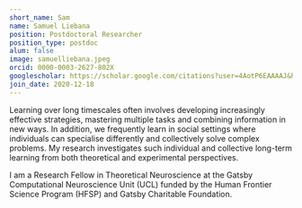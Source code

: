 ```yaml
---
short_name: Sam
name: Samuel Liebana
position: Postdoctoral Researcher
position_type: postdoc
alum: false
image: samuelliebana.jpeg
orcid: 0000-0003-2627-802X
googlescholar: https://scholar.google.com/citations?user=4AotP6EAAAAJ&hl=en
join_date: 2020-12-18
---
```


Learning over long timescales often involves developing increasingly effective strategies, mastering multiple tasks and combining information in new ways. In addition, we frequently learn in social settings where individuals can specialise differently and collectively solve complex problems. My research investigates such individual and collective long-term learning from both theoretical and experimental perspectives.

I am a Research Fellow in Theoretical Neuroscience at the Gatsby Computational Neuroscience Unit (UCL) funded by the Human Frontier Science Program (HFSP) and Gatsby Charitable Foundation.
